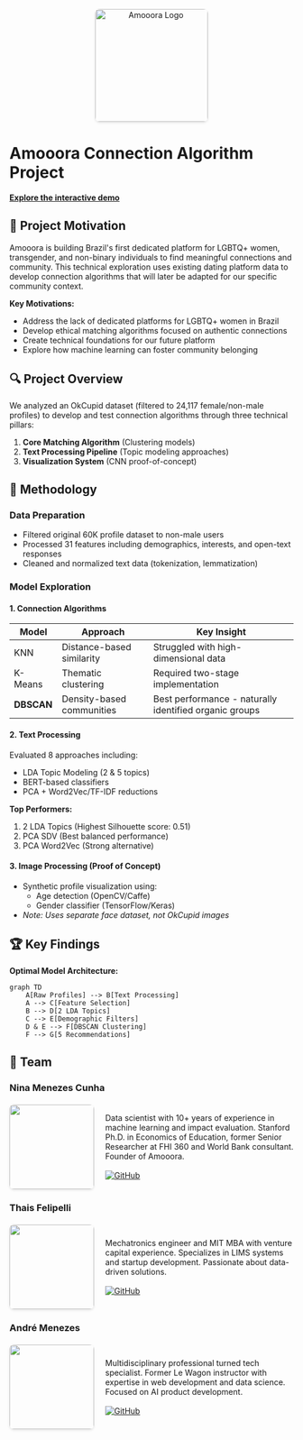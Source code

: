 <p align="center">
  <img src="https://ninamcunha.github.io/my-portfolio/images/icon_amooora.jpg" width="200" alt="Amooora Logo" style="border-radius: 8px; box-shadow: 0 2px 4px rgba(0,0,0,0.1);">
</p>

# Amooora Connection Algorithm Project

**[Explore the interactive demo](https://amooora.streamlit.app/)**

## 🌈 Project Motivation

Amooora is building Brazil's first dedicated platform for LGBTQ+ women, transgender, and non-binary individuals to find meaningful connections and community. This technical exploration uses existing dating platform data to develop connection algorithms that will later be adapted for our specific community context.

**Key Motivations:**
- Address the lack of dedicated platforms for LGBTQ+ women in Brazil
- Develop ethical matching algorithms focused on authentic connections
- Create technical foundations for our future platform
- Explore how machine learning can foster community belonging

## 🔍 Project Overview

We analyzed an OkCupid dataset (filtered to 24,117 female/non-male profiles) to develop and test connection algorithms through three technical pillars:

1. **Core Matching Algorithm** (Clustering models)
2. **Text Processing Pipeline** (Topic modeling approaches)
3. **Visualization System** (CNN proof-of-concept)

## 🧠 Methodology

### Data Preparation
- Filtered original 60K profile dataset to non-male users
- Processed 31 features including demographics, interests, and open-text responses
- Cleaned and normalized text data (tokenization, lemmatization)

### Model Exploration

#### 1. Connection Algorithms
| Model | Approach | Key Insight |
|-------|----------|-------------|
| KNN | Distance-based similarity | Struggled with high-dimensional data |
| K-Means | Thematic clustering | Required two-stage implementation |
| **DBSCAN** | Density-based communities | Best performance - naturally identified organic groups |

#### 2. Text Processing
Evaluated 8 approaches including:
- LDA Topic Modeling (2 & 5 topics)
- BERT-based classifiers
- PCA + Word2Vec/TF-IDF reductions

**Top Performers:**
1. 2 LDA Topics (Highest Silhouette score: 0.51)
2. PCA SDV (Best balanced performance)
3. PCA Word2Vec (Strong alternative)

#### 3. Image Processing (Proof of Concept)
- Synthetic profile visualization using:
  - Age detection (OpenCV/Caffe)
  - Gender classifier (TensorFlow/Keras)
- *Note: Uses separate face dataset, not OkCupid images*

## 🏆 Key Findings

**Optimal Model Architecture:**
```mermaid
graph TD
    A[Raw Profiles] --> B[Text Processing]
    A --> C[Feature Selection]
    B --> D[2 LDA Topics]
    C --> E[Demographic Filters]
    D & E --> F[DBSCAN Clustering]
    F --> G[5 Recommendations]
``` 
## 👥 Team

### Nina Menezes Cunha
<div style="display: flex; align-items: center; gap: 20px; margin: 20px 0;">
  <img src="./images/img_nina" width="150" style="border-radius: 8px; box-shadow: 0 2px 4px rgba(0,0,0,0.1);">
  <div>
    Data scientist with 10+ years of experience in machine learning and impact evaluation. Stanford Ph.D. in Economics of Education, former Senior Researcher at FHI 360 and World Bank consultant. Founder of Amooora.
    <br><br>
    <a href="https://github.com/ninamcunha" target="_blank">
      <img src="https://img.shields.io/badge/GitHub-Profile-blue?style=flat&logo=github" alt="GitHub">
    </a>
  </div>
</div>

### Thais Felipelli
<div style="display: flex; align-items: center; gap: 20px; margin: 20px 0;">
  <img src="./images/img_thais" width="150" style="border-radius: 8px; box-shadow: 0 2px 4px rgba(0,0,0,0.1);">
  <div>
    Mechatronics engineer and MIT MBA with venture capital experience. Specializes in LIMS systems and startup development. Passionate about data-driven solutions.
    <br><br>
    <a href="https://github.com/tfelipelli" target="_blank">
      <img src="https://img.shields.io/badge/GitHub-Profile-blue?style=flat&logo=github" alt="GitHub">
    </a>
  </div>
</div>

### André Menezes
<div style="display: flex; align-items: center; gap: 20px; margin: 20px 0;">
  <img src="./images/img_andre" width="150" style="border-radius: 8px; box-shadow: 0 2px 4px rgba(0,0,0,0.1);">
  <div>
    Multidisciplinary professional turned tech specialist. Former Le Wagon instructor with expertise in web development and data science. Focused on AI product development.
    <br><br>
    <a href="https://github.com/dedemenezes" target="_blank">
      <img src="https://img.shields.io/badge/GitHub-Profile-blue?style=flat&logo=github" alt="GitHub">
    </a>
  </div>
</div>

